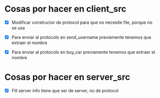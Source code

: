 # Cosas por hacer en client_src

- [x] Modificar constructor de protocol para que no necesite file, porque no se usa
- [x] Para enviar al protocolo en send_username previamente tenemos que extraer el nombre
- [x] Para enviar al protocolo en buy_car previamente tenemos que extraer el nombre


# Cosas por hacer en server_src

- [x] Fill server info tiene que ser de server, no de protocol